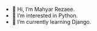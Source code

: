 - 👋 Hi, I’m Mahyar Rezaee.
- 👀 I’m interested in Python.
- 🌱 I’m currently learning Django.
<!---
Mhhyarrr/Mhhyarrr is a ✨ special ✨ repository because its `README.md` (this file) appears on your GitHub profile.
You can click the Preview link to take a look at your changes.
--->
